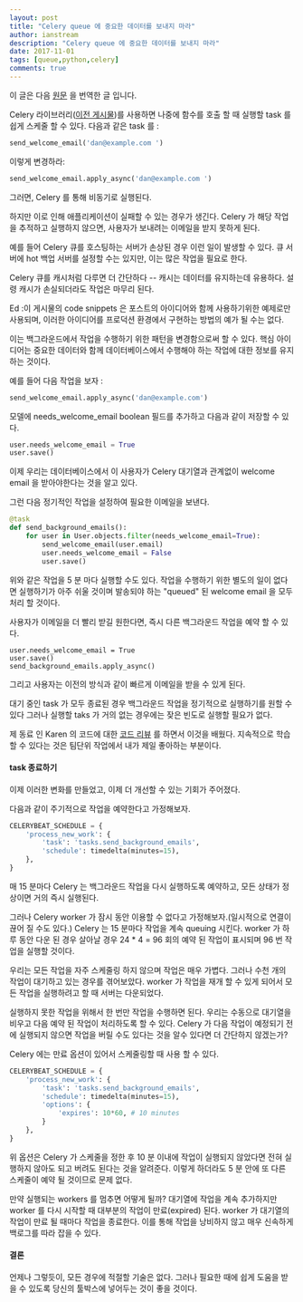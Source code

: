 ```yaml
---
layout: post
title: "Celery queue 에 중요한 데이터를 보내지 마라"
author: ianstream
description: "Celery queue 에 중요한 데이터를 보내지 마라"
date: 2017-11-01
tags: [queue,python,celery]
comments: true
---
```


이 글은 다음 [원문](https://www.caktusgroup.com/blog/2016/10/18/dont-keep-important-data-your-celery-queue/) 을 번역한 글 입니다.
<br />

Celery 라이브러리([이전 게시물](https://www.caktusgroup.com/blog/tags/celery/))를 사용하면 나중에 함수를 호출 할 때 실행할 task 를 쉽게 스케줄 할 수 있다.
다음과 같은 task 를 :

```python
send_welcome_email('dan@example.com ')
```

이렇게 변경하라:

```python
send_welcome_email.apply_async('dan@example.com ')
```

그러면, Celery 를 통해 비동기로 실행된다.

하지만 이로 인해 애플리케이션이 실패할 수 있는 경우가 생긴다.
Celery 가 해당 작업을 추적하고 실행하지 않으면, 사용자가 보내려는 이메일을 받지 못하게 된다.

예를 들어 Celery 큐를 호스팅하는 서버가 손상된 경우 이런 일이 발생할 수 있다.
큐 서버에 hot 백업 서버를 설정할 수는 있지만, 이는 많은 작업을 필요로 한다.

Celery 큐를 캐시처럼 다루면 더 간단하다 -- 캐시는 데이터를 유지하는데 유용하다.
설령 캐시가 손실되더라도 작업은 마무리 된다.

Ed :이 게시물의 code snippets 은 포스트의 아이디어와 함께 사용하기위한 예제로만 사용되며, 이러한 아이디어를 프로덕션 환경에서 구현하는 방법의 예가 될 수는 없다.

이는 백그라운드에서 작업을 수행하기 위한 패턴을 변경함으로써 할 수 있다.
핵심 아이디어는 중요한 데이터와 함께 데이터베이스에서 수행해야 하는 작업에 대한 정보를 유지하는 것이다.

예를 들어 다음 작업을 보자 :

```python
send_welcome_email.apply_async('dan@example.com')
```

모델에 needs_welcome_email boolean 필드를 추가하고 다음과 같이 저장할 수 있다.

```python
user.needs_welcome_email = True
user.save()
```

이제 우리는 데이터베이스에서 이 사용자가 Celery 대기열과 관계없이 welcome email 을 받아야한다는 것을 알고 있다.

그런 다음 정기적인 작업을 설정하여 필요한 이메일을 보낸다.

```python
@task
def send_background_emails():
    for user in User.objects.filter(needs_welcome_email=True):
        send_welcome_email(user.email)
        user.needs_welcome_email = False
        user.save()
```

위와 같은 작업을 5 분 마다 실행할 수도 있다.
작업을 수행하기 위한 별도의 일이 없다면 실행하기가 아주 쉬울 것이며 발송되야 하는 "queued" 된 welcome email 을 모두 처리 할 것이다.

사용자가 이메일을 더 빨리 받길 원한다면, 즉시 다른 백그라운드 작업을 예약 할 수 있다.

```pyhton
user.needs_welcome_email = True
user.save()
send_background_emails.apply_async()
```

그리고 사용자는 이전의 방식과 같이 빠르게 이메일을 받을 수 있게 된다.

대기 중인 task 가 모두 종료된 경우 백그라운드 작업을 정기적으로 실행하기를 원할 수 있다
그러나 실행할 taks 가 거의 없는 경우에는 잦은 빈도로 실행할 필요가 없다.

제 동료 인 Karen 의 코드에 대한 [코드 리뷰](https://www.caktusgroup.com/blog/2014/07/28/culture-code-reviews/) 를 하면서 이것을 배웠다.
지속적으로 학습할 수 있다는 것은 팀단위 작업에서 내가 제일 좋아하는 부분이다.
<br />

#### task 종료하기

이제 이러한 변화를 만들었고, 이제 더 개선할 수 있는 기회가 주어졌다.

다음과 같이 주기적으로 작업을 예약한다고 가정해보자.

```python
CELERYBEAT_SCHEDULE = {
    'process_new_work': {
        'task': 'tasks.send_background_emails',
        'schedule': timedelta(minutes=15),
    },
}
```

매 15 분마다 Celery 는 백그라운드 작업을 다시 실행하도록 예약하고, 모든 상태가 정상이면 거의 즉시 실행된다.

그러나 Celery worker 가 잠시 동안 이용할 수 없다고 가정해보자.(일시적으로 연결이 끊어 질 수도 있다.) 
Celery 는 15 분마다 작업을 계속 queuing 시킨다. worker 가 하루 동안 다운 된 경우 살아날 경우 24 * 4 = 96 회의 예약 된 작업이 표시되며 96 번 작업을 실행할 것이다.

우리는 모든 작업을 자주 스케줄링 하지 않으며 작업은 매우 가볍다. 
그러나 수천 개의 작업이 대기하고 있는 경우를 겪어보았다. worker 가 작업을 재개 할 수 있게 되어서 모든 작업을 실행하려고 할 때 서버는 다운되었다.

실행하지 못한 작업을 위해서 한 번만 작업을 수행하면 된다. 우리는 수동으로 대기열을 비우고 다음 예약 된 작업이 처리하도록 할 수 있다. 
Celery 가 다음 작업이 예정되기 전에 실행되지 않으면 작업을 버릴 수도 있다는 것을 알수 있다면 더 간단하지 않겠는가?

Celery 에는 만료 옵션이 있어서 스케줄링할 때 사용 할 수 있다.

```python
CELERYBEAT_SCHEDULE = {
    'process_new_work': {
        'task': 'tasks.send_background_emails',
        'schedule': timedelta(minutes=15),
        'options': {
            'expires': 10*60, # 10 minutes
        }
    },
}
```

위 옵션은 Celery 가 스케줄을 정한 후 10 분 이내에 작업이 실행되지 않았다면 전혀 실행하지 않아도 되고 버려도 된다는 것을 알려준다. 
이렇게 하더라도 5 분 안에 또 다른 스케줄이 예약 될 것이므로 문제 없다.

만약 실행되는 workers 를 멈추면 어떻게 될까? 대기열에 작업을 계속 추가하지만 worker 를 다시 시작할 때 대부분의 작업이 만료(expired) 된다. 
worker 가 대기열의 작업이 만료 될 때마다 작업을 종료한다. 
이를 통해 작업을 낭비하지 않고 매우 신속하게 백로그를 따라 잡을 수 있다.
<br />

#### 결론

언제나 그렇듯이, 모든 경우에 적절할 기술은 없다. 
그러나 필요한 때에 쉽게 도움을 받을 수 있도록 당신의 툴박스에 넣어두는 것이 좋을 것이다.


